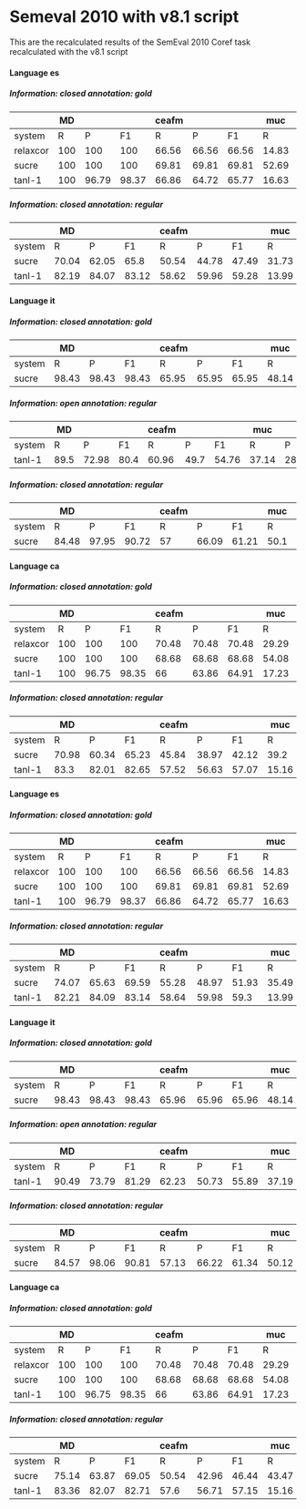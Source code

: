 # Semeval 2010 with v8.1 script
This are the recalculated results of the SemEval 2010 Coref task recalculated with the v8.1 script
#### Language es
##### Information: closed annotation: gold

|  | MD |  |  | ceafm |  |  | muc |  |  | bcub |  |  | blanc |  |  | Semeval | | |
| --- | --- | --- | --- | --- | --- | --- | --- | --- | --- | --- | --- | --- | --- | --- | --- | --- | --- | --- |
| system | R | P | F1 | R | P | F1 | R | P | F1 | R | P | F1 | R | P | F1 | R | P | F1 |
| relaxcor | 100 | 100 | 100 | 66.56 | 66.56 | 66.56 | 14.83 | 73.76 | 24.7 | 65.34 | 97.47 | 78.24 | 53.35 | 81.82 | 55.55 | 48.91 | 79.26 | 56.50|
| sucre | 100 | 100 | 100 | 69.81 | 69.81 | 69.81 | 52.69 | 58.25 | 55.33 | 75.78 | 79.04 | 77.38 | 67.25 | 62.51 | 64.45 | 66.09 | 69.03 | 67.51|
| tanl-1 | 100 | 96.79 | 98.37 | 66.86 | 64.72 | 65.77 | 16.63 | 56.51 | 25.7 | 65.15 | 93.36 | 76.75 | 52.94 | 74.34 | 53.2 | 49.55 | 71.53 | 56.07|
##### Information: closed annotation: regular

|  | MD |  |  | ceafm |  |  | muc |  |  | bcub |  |  | blanc |  |  | Semeval | | |
| --- | --- | --- | --- | --- | --- | --- | --- | --- | --- | --- | --- | --- | --- | --- | --- | --- | --- | --- |
| system | R | P | F1 | R | P | F1 | R | P | F1 | R | P | F1 | R | P | F1 | R | P | F1 |
| sucre | 70.04 | 62.05 | 65.8 | 50.54 | 44.78 | 47.49 | 31.73 | 32.59 | 32.15 | 49.06 | 47.35 | 48.19 | 32.97 | 26.49 | 29.36 | 43.78 | 41.57 | 42.61|
| tanl-1 | 82.19 | 84.07 | 83.12 | 58.62 | 59.96 | 59.28 | 13.99 | 48.44 | 21.71 | 56.58 | 78.99 | 65.93 | 36.31 | 60.04 | 38.9 | 43.06 | 62.46 | 48.97|
#### Language it
##### Information: closed annotation: gold

|  | MD |  |  | ceafm |  |  | muc |  |  | bcub |  |  | blanc |  |  | Semeval | | |
| --- | --- | --- | --- | --- | --- | --- | --- | --- | --- | --- | --- | --- | --- | --- | --- | --- | --- | --- |
| system | R | P | F1 | R | P | F1 | R | P | F1 | R | P | F1 | R | P | F1 | R | P | F1 |
| sucre | 98.43 | 98.43 | 98.43 | 65.95 | 65.95 | 65.95 | 48.14 | 42.29 | 45.03 | 76.67 | 76.84 | 76.76 | 56.8 | 62.02 | 58.71 | 63.59 | 61.69 | 62.58|
##### Information: open annotation: regular

|  | MD |  |  | ceafm |  |  | muc |  |  | bcub |  |  | blanc |  |  | Semeval | | |
| --- | --- | --- | --- | --- | --- | --- | --- | --- | --- | --- | --- | --- | --- | --- | --- | --- | --- | --- |
| system | R | P | F1 | R | P | F1 | R | P | F1 | R | P | F1 | R | P | F1 | R | P | F1 |
| tanl-1 | 89.5 | 72.98 | 80.4 | 60.96 | 49.7 | 54.76 | 37.14 | 28.26 | 32.09 | 64.87 | 55.3 | 59.7 | 48.06 | 49.44 | 43.88 | 54.32 | 44.42 | 48.85|
##### Information: closed annotation: regular

|  | MD |  |  | ceafm |  |  | muc |  |  | bcub |  |  | blanc |  |  | Semeval | | |
| --- | --- | --- | --- | --- | --- | --- | --- | --- | --- | --- | --- | --- | --- | --- | --- | --- | --- | --- |
| system | R | P | F1 | R | P | F1 | R | P | F1 | R | P | F1 | R | P | F1 | R | P | F1 |
| sucre | 84.48 | 97.95 | 90.72 | 57 | 66.09 | 61.21 | 50.1 | 50.69 | 50.39 | 63.39 | 79.09 | 70.37 | 44.26 | 66.89 | 52.68 | 56.83 | 65.29 | 60.66|
#### Language ca
##### Information: closed annotation: gold

|  | MD |  |  | ceafm |  |  | muc |  |  | bcub |  |  | blanc |  |  | Semeval | | |
| --- | --- | --- | --- | --- | --- | --- | --- | --- | --- | --- | --- | --- | --- | --- | --- | --- | --- | --- |
| system | R | P | F1 | R | P | F1 | R | P | F1 | R | P | F1 | R | P | F1 | R | P | F1 |
| relaxcor | 100 | 100 | 100 | 70.48 | 70.48 | 70.48 | 29.29 | 77.34 | 42.49 | 68.59 | 95.77 | 79.93 | 56.01 | 81.81 | 59.65 | 56.12 | 81.20 | 64.30|
| sucre | 100 | 100 | 100 | 68.68 | 68.68 | 68.68 | 54.08 | 58.43 | 56.17 | 76.59 | 77.42 | 77 | 72.43 | 60.19 | 63.56 | 66.45 | 68.18 | 67.28|
| tanl-1 | 100 | 96.75 | 98.35 | 66 | 63.86 | 64.91 | 17.23 | 57.65 | 26.53 | 64.41 | 93.3 | 76.21 | 53.14 | 75.59 | 53.62 | 49.21 | 71.60 | 55.88|
##### Information: closed annotation: regular

|  | MD |  |  | ceafm |  |  | muc |  |  | bcub |  |  | blanc |  |  | Semeval | | |
| --- | --- | --- | --- | --- | --- | --- | --- | --- | --- | --- | --- | --- | --- | --- | --- | --- | --- | --- |
| system | R | P | F1 | R | P | F1 | R | P | F1 | R | P | F1 | R | P | F1 | R | P | F1 |
| sucre | 70.98 | 60.34 | 65.23 | 45.84 | 38.97 | 42.12 | 39.2 | 28.71 | 33.15 | 51.54 | 38.58 | 44.12 | 37.98 | 20.56 | 24.68 | 45.53 | 35.42 | 39.80|
| tanl-1 | 83.3 | 82.01 | 82.65 | 57.52 | 56.63 | 57.07 | 15.16 | 46.94 | 22.92 | 55.79 | 76.63 | 64.57 | 36.72 | 59.59 | 38.59 | 42.82 | 60.07 | 48.19|
#### Language es
##### Information: closed annotation: gold

|  | MD |  |  | ceafm |  |  | muc |  |  | bcub |  |  | blanc |  |  | Semeval | | |
| --- | --- | --- | --- | --- | --- | --- | --- | --- | --- | --- | --- | --- | --- | --- | --- | --- | --- | --- |
| system | R | P | F1 | R | P | F1 | R | P | F1 | R | P | F1 | R | P | F1 | R | P | F1 |
| relaxcor | 100 | 100 | 100 | 66.56 | 66.56 | 66.56 | 14.83 | 73.76 | 24.7 | 65.34 | 97.47 | 78.24 | 53.35 | 81.82 | 55.55 | 48.91 | 79.26 | 56.50|
| sucre | 100 | 100 | 100 | 69.81 | 69.81 | 69.81 | 52.69 | 58.25 | 55.33 | 75.78 | 79.04 | 77.38 | 67.25 | 62.51 | 64.45 | 66.09 | 69.03 | 67.51|
| tanl-1 | 100 | 96.79 | 98.37 | 66.86 | 64.72 | 65.77 | 16.63 | 56.51 | 25.7 | 65.15 | 93.36 | 76.75 | 52.53 | 78.97 | 54.07 | 49.55 | 71.53 | 56.07|
##### Information: closed annotation: regular

|  | MD |  |  | ceafm |  |  | muc |  |  | bcub |  |  | blanc |  |  | Semeval | | |
| --- | --- | --- | --- | --- | --- | --- | --- | --- | --- | --- | --- | --- | --- | --- | --- | --- | --- | --- |
| system | R | P | F1 | R | P | F1 | R | P | F1 | R | P | F1 | R | P | F1 | R | P | F1 |
| sucre | 74.07 | 65.63 | 69.59 | 55.28 | 48.97 | 51.93 | 35.49 | 36.45 | 35.96 | 55.23 | 53.5 | 54.35 | 51.96 | 60.92 | 50.87 | 48.67 | 46.31 | 47.41|
| tanl-1 | 82.21 | 84.09 | 83.14 | 58.64 | 59.98 | 59.3 | 13.99 | 48.44 | 21.71 | 56.61 | 79.04 | 65.97 | 51.35 | 74.68 | 51.42 | 43.08 | 62.49 | 48.99|
#### Language it
##### Information: closed annotation: gold

|  | MD |  |  | ceafm |  |  | muc |  |  | bcub |  |  | blanc |  |  | Semeval | | |
| --- | --- | --- | --- | --- | --- | --- | --- | --- | --- | --- | --- | --- | --- | --- | --- | --- | --- | --- |
| system | R | P | F1 | R | P | F1 | R | P | F1 | R | P | F1 | R | P | F1 | R | P | F1 |
| sucre | 98.43 | 98.43 | 98.43 | 65.96 | 65.96 | 65.96 | 48.14 | 42.29 | 45.03 | 76.68 | 76.85 | 76.77 | 54.8 | 63.51 | 56.85 | 63.59 | 61.70 | 62.59|
##### Information: open annotation: regular

|  | MD |  |  | ceafm |  |  | muc |  |  | bcub |  |  | blanc |  |  | Semeval | | |
| --- | --- | --- | --- | --- | --- | --- | --- | --- | --- | --- | --- | --- | --- | --- | --- | --- | --- | --- |
| system | R | P | F1 | R | P | F1 | R | P | F1 | R | P | F1 | R | P | F1 | R | P | F1 |
| tanl-1 | 90.49 | 73.79 | 81.29 | 62.23 | 50.73 | 55.89 | 37.19 | 28.27 | 32.12 | 66.78 | 56.46 | 61.19 | 50.69 | 69.31 | 48.48 | 55.40 | 45.15 | 49.73|
##### Information: closed annotation: regular

|  | MD |  |  | ceafm |  |  | muc |  |  | bcub |  |  | blanc |  |  | Semeval | | |
| --- | --- | --- | --- | --- | --- | --- | --- | --- | --- | --- | --- | --- | --- | --- | --- | --- | --- | --- |
| system | R | P | F1 | R | P | F1 | R | P | F1 | R | P | F1 | R | P | F1 | R | P | F1 |
| sucre | 84.57 | 98.06 | 90.81 | 57.13 | 66.22 | 61.34 | 50.12 | 50.7 | 50.41 | 63.58 | 79.24 | 70.55 | 55.22 | 68.33 | 57.73 | 56.94 | 65.39 | 60.77|
#### Language ca
##### Information: closed annotation: gold

|  | MD |  |  | ceafm |  |  | muc |  |  | bcub |  |  | blanc |  |  | Semeval | | |
| --- | --- | --- | --- | --- | --- | --- | --- | --- | --- | --- | --- | --- | --- | --- | --- | --- | --- | --- |
| system | R | P | F1 | R | P | F1 | R | P | F1 | R | P | F1 | R | P | F1 | R | P | F1 |
| relaxcor | 100 | 100 | 100 | 70.48 | 70.48 | 70.48 | 29.29 | 77.34 | 42.49 | 68.59 | 95.77 | 79.93 | 56.01 | 81.81 | 59.65 | 56.12 | 81.20 | 64.30|
| sucre | 100 | 100 | 100 | 68.68 | 68.68 | 68.68 | 54.08 | 58.43 | 56.17 | 76.59 | 77.42 | 77 | 72.43 | 60.19 | 63.56 | 66.45 | 68.18 | 67.28|
| tanl-1 | 100 | 96.75 | 98.35 | 66 | 63.86 | 64.91 | 17.23 | 57.65 | 26.53 | 64.41 | 93.3 | 76.21 | 52.77 | 79.79 | 54.43 | 49.21 | 71.60 | 55.88|
##### Information: closed annotation: regular

|  | MD |  |  | ceafm |  |  | muc |  |  | bcub |  |  | blanc |  |  | Semeval | | |
| --- | --- | --- | --- | --- | --- | --- | --- | --- | --- | --- | --- | --- | --- | --- | --- | --- | --- | --- |
| system | R | P | F1 | R | P | F1 | R | P | F1 | R | P | F1 | R | P | F1 | R | P | F1 |
| sucre | 75.14 | 63.87 | 69.05 | 50.54 | 42.96 | 46.44 | 43.47 | 31.84 | 36.76 | 58.27 | 43.87 | 50.05 | 53.65 | 55.15 | 53.95 | 50.76 | 39.56 | 44.42|
| tanl-1 | 83.36 | 82.07 | 82.71 | 57.6 | 56.71 | 57.15 | 15.16 | 46.94 | 22.92 | 55.89 | 76.74 | 64.68 | 51.31 | 76.18 | 51.06 | 42.88 | 60.13 | 48.25|
